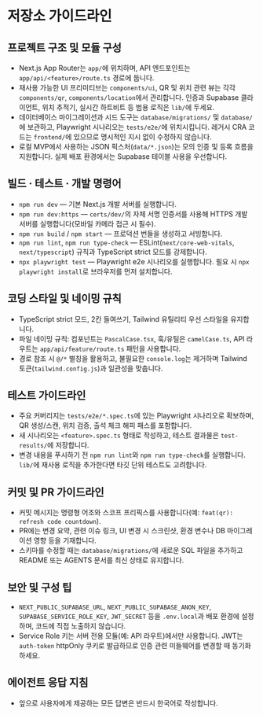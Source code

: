 # 저장소 가이드라인

## 프로젝트 구조 및 모듈 구성
- Next.js App Router는 `app/`에 위치하며, API 엔드포인트는 `app/api/<feature>/route.ts` 경로에 둡니다.
- 재사용 가능한 UI 프리미티브는 `components/ui`, QR 및 위치 관련 뷰는 각각 `components/qr`, `components/location`에서 관리합니다. 인증과 Supabase 클라이언트, 위치 추적기, 실시간 하트비트 등 범용 로직은 `lib/`에 두세요.
- 데이터베이스 마이그레이션과 시드 도구는 `database/migrations/` 및 `database/`에 보관하고, Playwright 시나리오는 `tests/e2e/`에 위치시킵니다. 레거시 CRA 코드는 `frontend/`에 있으므로 명시적인 지시 없이 수정하지 않습니다.
- 로컬 MVP에서 사용하는 JSON 픽스처(`data/*.json`)는 모의 인증 및 등록 흐름을 지원합니다. 실제 배포 환경에서는 Supabase 테이블 사용을 우선합니다.

## 빌드 · 테스트 · 개발 명령어
- `npm run dev` — 기본 Next.js 개발 서버를 실행합니다.
- `npm run dev:https` — `certs/dev/`의 자체 서명 인증서를 사용해 HTTPS 개발 서버를 실행합니다(모바일 카메라 접근 시 필수).
- `npm run build` / `npm start` — 프로덕션 번들을 생성하고 서빙합니다.
- `npm run lint`, `npm run type-check` — ESLint(`next/core-web-vitals`, `next/typescript`) 규칙과 TypeScript strict 모드를 강제합니다.
- `npx playwright test` — Playwright e2e 시나리오를 실행합니다. 필요 시 `npx playwright install`로 브라우저를 먼저 설치합니다.

## 코딩 스타일 및 네이밍 규칙
- TypeScript strict 모드, 2칸 들여쓰기, Tailwind 유틸리티 우선 스타일을 유지합니다.
- 파일 네이밍 규칙: 컴포넌트는 `PascalCase.tsx`, 훅/유틸은 `camelCase.ts`, API 라우트는 `app/api/feature/route.ts` 패턴을 사용합니다.
- 경로 참조 시 `@/*` 별칭을 활용하고, 불필요한 `console.log`는 제거하며 Tailwind 토큰(`tailwind.config.js`)과 일관성을 맞춥니다.

## 테스트 가이드라인
- 주요 커버리지는 `tests/e2e/*.spec.ts`에 있는 Playwright 시나리오로 확보하며, QR 생성/스캔, 위치 검증, 출석 체크 해피 패스를 포함합니다.
- 새 시나리오는 `<feature>.spec.ts` 형태로 작성하고, 테스트 결과물은 `test-results/`에 저장합니다.
- 변경 내용을 푸시하기 전 `npm run lint`와 `npm run type-check`를 실행합니다. `lib/`에 재사용 로직을 추가한다면 타깃 단위 테스트도 고려합니다.

## 커밋 및 PR 가이드라인
- 커밋 메시지는 명령형 어조와 스코프 프리픽스를 사용합니다(예: `feat(qr): refresh code countdown`).
- PR에는 변경 요약, 관련 이슈 링크, UI 변경 시 스크린샷, 환경 변수나 DB 마이그레이션 영향 등을 기재합니다.
- 스키마를 수정할 때는 `database/migrations/`에 새로운 SQL 파일을 추가하고 README 또는 AGENTS 문서를 최신 상태로 유지합니다.

## 보안 및 구성 팁
- `NEXT_PUBLIC_SUPABASE_URL`, `NEXT_PUBLIC_SUPABASE_ANON_KEY`, `SUPABASE_SERVICE_ROLE_KEY`, `JWT_SECRET` 등을 `.env.local`과 배포 환경에 설정하며, 코드에 직접 노출하지 않습니다.
- Service Role 키는 서버 전용 모듈(예: API 라우트)에서만 사용합니다. JWT는 `auth-token` httpOnly 쿠키로 발급하므로 인증 관련 미들웨어를 변경할 때 동기화하세요.

## 에이전트 응답 지침
- 앞으로 사용자에게 제공하는 모든 답변은 반드시 한국어로 작성합니다.
